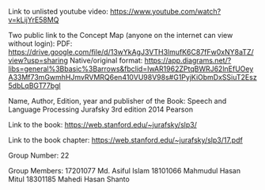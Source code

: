 Link to unlisted youtube video:
https://www.youtube.com/watch?v=kLijYrE58MQ

Two public link to the Concept Map (anyone on the internet can view without login):
PDF: 
https://drive.google.com/file/d/13wYkAgJ3VTH3lmufK6C87fFw0xNY8aTZ/view?usp=sharing
Native/original format: 
https://app.diagrams.net/?libs=general%3Bbasic%3Barrows&fbclid=IwAR1962ZPtqBWRJ62lnEfUOeyA33Mf73mGwmhHJmvRVMRQ6en410VU98V98s#G1PyjKiObmDxSSiuT2Esz5dbLqBGT77bgl

Name, Author, Edition, year and publisher of the Book:
Speech and Language Processing
Jurafsky
3rd edition
2014
Pearson

Link to the book:
https://web.stanford.edu/~jurafsky/slp3/

Link to the book chapter:
https://web.stanford.edu/~jurafsky/slp3/17.pdf

Group Number:
22

Group Members:
17201077 Md. Asiful Islam
18101066 Mahmudul Hasan Mitul
18301185 Mahedi Hasan Shanto
